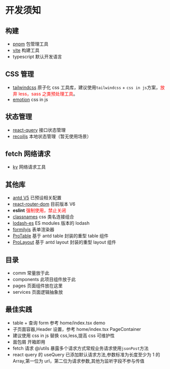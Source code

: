 # 开发须知

## 构建

- [pnpm](https://pnpm.io/zh/) 包管理工具
- [vite](https://vitejs.dev/) 构建工具
- typescript 默认开发语言

## CSS 管理

- [tailwindcss](https://tailwindcss.com/) 原子化 css 工具库，建议使用`tailwindcss` + `css in js`方案，<font style="color:red" >放弃 less，sass 之类预处理工具</font>。
- [emotion](https://emotion.sh/docs/introduction) css in js

## 状态管理

- [react-query](https://react-query.tanstack.com/) 接口状态管理
- [recoiljs](https://recoiljs.org/) 本地状态管理（暂无使用场景）

## fetch 网络请求

- [ky](https://github.com/sindresorhus/ky) 网络请求工具

## 其他库

- [antd V5](https://ant.design/index-cn) 已预设相关配置
- [react-router-dom](https://reactrouter.com/web/guides/quick-start) 目前版本 V6
- **eslint** <font style="color:red" >强制使用，禁止关闭</font>
- [classnames](https://github.com/JedWatson/classnames) css 类名连接组合
- [lodash-es](https://lodash.com/docs/) ES modules 版本的 lodash
- [formilyjs](https://formilyjs.org/zh-CN) 表单渲染器
- [ProTable](https://procomponents.ant.design/components/table) 基于 antd table 封装的重型 table 组件
- [ProLayout](https://procomponents.ant.design/components/layout) 基于 antd layout 封装的重型 layout 组件

## 目录

- comm 常量放于此
- components 此项目组件放于此
- pages 页面组件放在这里
- services 页面逻辑抽象放

## 最佳实践

- table + 查询 form 参考 home/index.tsx demo
- 子页面容器,Header 设置，参考 home/index.tsx PageContainer
- 建议使用 css in js 替换 css,less,提高 css 可维护性
- 面包屑 开箱即用
- fetch 请求 @/utils 暴露多个请求方式常规业务请求使用`jsonPost`方法
- react query 的 useQuery 已添加默认请求方法,参数标准为长度至少为 1 的 Array,第一位为 url，第二位为请求参数,其他为监听字段不参与传值

